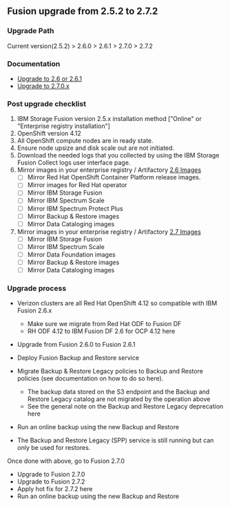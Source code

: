 ## Fusion upgrade from 2.5.2 to 2.7.2

### Upgrade Path
Current version(2.5.2) > 2.6.0 > 2.6.1 > 2.7.0 > 2.7.2

### Documentation
- [Upgrade to 2.6 or 2.6.1](https://www.ibm.com/docs/en/storage-fusion/2.6?topic=upgrading-storage-fusion)
- [Upgrade to 2.7.0.x](https://www.ibm.com/docs/en/storage-fusion-software/2.7.x?topic=upgrading-storage-fusion)

### Post upgrade checklist
1. IBM Storage Fusion version 2.5.x installation method ["Online" or "Enterprise registry installation"]
2. OpenShift version 4.12
3. All OpenShift compute nodes are in ready state.
4. Ensure node upsize and disk scale out are not initiated.
5. Download the needed logs that you collected by using the IBM Storage Fusion Collect logs user interface page.
6. Mirror images in your enterprise registry / Artifactory [2.6 Images](https://www.ibm.com/docs/en/storage-fusion/2.6?topic=ersfi-mirroring-your-images-enterprise-registry)
   - [ ] Mirror Red Hat OpenShift Container Platform release images.
   - [ ] Mirror images for Red Hat operator
   - [ ] Mirror IBM Storage Fusion
   - [ ] Mirror IBM Spectrum Scale
   - [ ] Mirror IBM Spectrum Protect Plus
   - [ ] Mirror Backup & Restore images
   - [ ] Mirror Data Cataloging images 
7. Mirror images in your enterprise registry / Artifactory [2.7 Images](https://www.ibm.com/docs/en/storage-fusion-software/2.7.x?topic=installation-mirroring-your-images-enterprise-registry)
   - [ ] Mirror IBM Storage Fusion
   - [ ] Mirror IBM Spectrum Scale
   - [ ] Mirror Data Foundation images
   - [ ] Mirror Backup & Restore images
   - [ ] Mirror Data Cataloging images 

### Upgrade process
- Verizon clusters are all Red Hat OpenShift 4.12 so compatible with IBM Fusion 2.6.x
  - Make sure we migrate from Red Hat ODF to Fusion DF
  - RH ODF 4.12 to IBM Fusion DF 2.6 for OCP 4.12  here

- Upgrade from Fusion 2.6.0 to Fusion 2.6.1
- Deploy Fusion Backup and Restore service
- Migrate Backup & Restore Legacy policies to Backup and Restore policies (see documentation on how to do so here).
  - The backup data stored on the S3 endpoint and the Backup and Restore Legacy catalog are not migrated by the operation above
  - See the general note on the Backup and Restore Legacy deprecation here

    
- Run an online backup using the new Backup and Restore
- The Backup and Restore Legacy (SPP) service is still running but can only be used for restores.


Once done with above, go to Fusion 2.7.0
- Upgrade to Fusion 2.7.0
- Upgrade to Fusion 2.7.2
- Apply hot fix for 2.7.2 here
- Run an online backup using the new Backup and Restore
